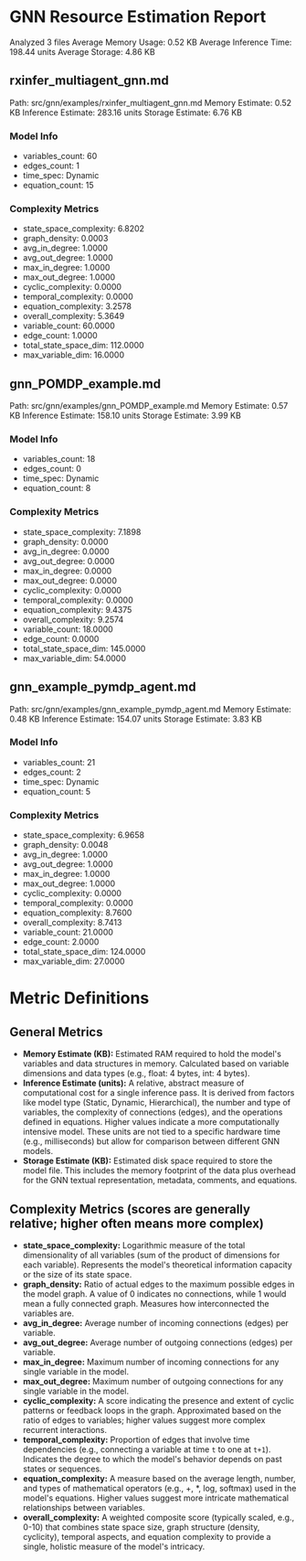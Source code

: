 # GNN Resource Estimation Report

Analyzed 3 files
Average Memory Usage: 0.52 KB
Average Inference Time: 198.44 units
Average Storage: 4.86 KB

## rxinfer_multiagent_gnn.md
Path: src/gnn/examples/rxinfer_multiagent_gnn.md
Memory Estimate: 0.52 KB
Inference Estimate: 283.16 units
Storage Estimate: 6.76 KB

### Model Info
- variables_count: 60
- edges_count: 1
- time_spec: Dynamic
- equation_count: 15

### Complexity Metrics
- state_space_complexity: 6.8202
- graph_density: 0.0003
- avg_in_degree: 1.0000
- avg_out_degree: 1.0000
- max_in_degree: 1.0000
- max_out_degree: 1.0000
- cyclic_complexity: 0.0000
- temporal_complexity: 0.0000
- equation_complexity: 3.2578
- overall_complexity: 5.3649
- variable_count: 60.0000
- edge_count: 1.0000
- total_state_space_dim: 112.0000
- max_variable_dim: 16.0000

## gnn_POMDP_example.md
Path: src/gnn/examples/gnn_POMDP_example.md
Memory Estimate: 0.57 KB
Inference Estimate: 158.10 units
Storage Estimate: 3.99 KB

### Model Info
- variables_count: 18
- edges_count: 0
- time_spec: Dynamic
- equation_count: 8

### Complexity Metrics
- state_space_complexity: 7.1898
- graph_density: 0.0000
- avg_in_degree: 0.0000
- avg_out_degree: 0.0000
- max_in_degree: 0.0000
- max_out_degree: 0.0000
- cyclic_complexity: 0.0000
- temporal_complexity: 0.0000
- equation_complexity: 9.4375
- overall_complexity: 9.2574
- variable_count: 18.0000
- edge_count: 0.0000
- total_state_space_dim: 145.0000
- max_variable_dim: 54.0000

## gnn_example_pymdp_agent.md
Path: src/gnn/examples/gnn_example_pymdp_agent.md
Memory Estimate: 0.48 KB
Inference Estimate: 154.07 units
Storage Estimate: 3.83 KB

### Model Info
- variables_count: 21
- edges_count: 2
- time_spec: Dynamic
- equation_count: 5

### Complexity Metrics
- state_space_complexity: 6.9658
- graph_density: 0.0048
- avg_in_degree: 1.0000
- avg_out_degree: 1.0000
- max_in_degree: 1.0000
- max_out_degree: 1.0000
- cyclic_complexity: 0.0000
- temporal_complexity: 0.0000
- equation_complexity: 8.7600
- overall_complexity: 8.7413
- variable_count: 21.0000
- edge_count: 2.0000
- total_state_space_dim: 124.0000
- max_variable_dim: 27.0000

# Metric Definitions

## General Metrics
- **Memory Estimate (KB):** Estimated RAM required to hold the model's variables and data structures in memory. Calculated based on variable dimensions and data types (e.g., float: 4 bytes, int: 4 bytes).
- **Inference Estimate (units):** A relative, abstract measure of computational cost for a single inference pass. It is derived from factors like model type (Static, Dynamic, Hierarchical), the number and type of variables, the complexity of connections (edges), and the operations defined in equations. Higher values indicate a more computationally intensive model. These units are not tied to a specific hardware time (e.g., milliseconds) but allow for comparison between different GNN models.
- **Storage Estimate (KB):** Estimated disk space required to store the model file. This includes the memory footprint of the data plus overhead for the GNN textual representation, metadata, comments, and equations.

## Complexity Metrics (scores are generally relative; higher often means more complex)
- **state_space_complexity:** Logarithmic measure of the total dimensionality of all variables (sum of the product of dimensions for each variable). Represents the model's theoretical information capacity or the size of its state space.
- **graph_density:** Ratio of actual edges to the maximum possible edges in the model graph. A value of 0 indicates no connections, while 1 would mean a fully connected graph. Measures how interconnected the variables are.
- **avg_in_degree:** Average number of incoming connections (edges) per variable.
- **avg_out_degree:** Average number of outgoing connections (edges) per variable.
- **max_in_degree:** Maximum number of incoming connections for any single variable in the model.
- **max_out_degree:** Maximum number of outgoing connections for any single variable in the model.
- **cyclic_complexity:** A score indicating the presence and extent of cyclic patterns or feedback loops in the graph. Approximated based on the ratio of edges to variables; higher values suggest more complex recurrent interactions.
- **temporal_complexity:** Proportion of edges that involve time dependencies (e.g., connecting a variable at time `t` to one at `t+1`). Indicates the degree to which the model's behavior depends on past states or sequences.
- **equation_complexity:** A measure based on the average length, number, and types of mathematical operators (e.g., +, *, log, softmax) used in the model's equations. Higher values suggest more intricate mathematical relationships between variables.
- **overall_complexity:** A weighted composite score (typically scaled, e.g., 0-10) that combines state space size, graph structure (density, cyclicity), temporal aspects, and equation complexity to provide a single, holistic measure of the model's intricacy.
